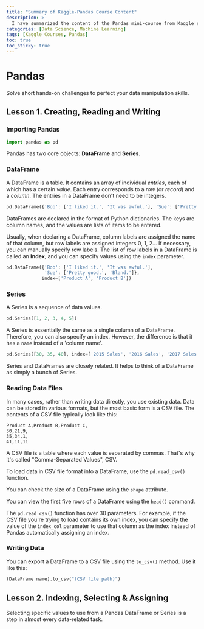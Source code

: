 ```yaml
---
title: "Summary of Kaggle-Pandas Course Content"
description: >-
  I have summarized the content of the Pandas mini-course from Kaggle's open courses.
categories: [Data Science, Machine Learning]
tags: [Kaggle Courses, Pandas]
toc: true
toc_sticky: true
---
```


# Pandas
Solve short hands-on challenges to perfect your data manipulation skills.

## Lesson 1. Creating, Reading and Writing
### Importing Pandas
```python
import pandas as pd
```
Pandas has two core objects: **DataFrame** and **Series**.

### DataFrame
A DataFrame is a table. It contains an array of individual *entries*, each of which has a certain *value*. Each entry corresponds to a *row* (or *record*) and a *column*. The entries in a DataFrame don't need to be integers.
```python
pd.DataFrame({'Bob': ['I liked it.', 'It was awful.'], 'Sue': ['Pretty good.', 'Bland.']})
```
DataFrames are declared in the format of Python dictionaries. The keys are column names, and the values are lists of items to be entered.

Usually, when declaring a DataFrame, column labels are assigned the name of that column, but row labels are assigned integers 0, 1, 2... If necessary, you can manually specify row labels. The list of row labels in a DataFrame is called an **Index**, and you can specify values using the ```index``` parameter.
```python
pd.DataFrame({'Bob': ['I liked it.', 'It was awful.'], 
              'Sue': ['Pretty good.', 'Bland.']},
             index=['Product A', 'Product B'])
```

### Series
A Series is a sequence of data values.
```python
pd.Series([1, 2, 3, 4, 5])
```
A Series is essentially the same as a single column of a DataFrame. Therefore, you can also specify an index. However, the difference is that it has a ```name``` instead of a 'column name'.
```python
pd.Series([30, 35, 40], index=['2015 Sales', '2016 Sales', '2017 Sales'], name='Product A')
```
Series and DataFrames are closely related. It helps to think of a DataFrame as simply a bunch of Series.

### Reading Data Files
In many cases, rather than writing data directly, you use existing data. Data can be stored in various formats, but the most basic form is a CSV file. The contents of a CSV file typically look like this:
```
Product A,Product B,Product C,
30,21,9,
35,34,1,
41,11,11
```
A CSV file is a table where each value is separated by commas. That's why it's called "Comma-Separated Values", CSV.

To load data in CSV file format into a DataFrame, use the ```pd.read_csv()``` function.

You can check the size of a DataFrame using the ```shape``` attribute.

You can view the first five rows of a DataFrame using the ```head()``` command.

The ```pd.read_csv()``` function has over 30 parameters. For example, if the CSV file you're trying to load contains its own index, you can specify the value of the ```index_col``` parameter to use that column as the index instead of Pandas automatically assigning an index.

### Writing Data
You can export a DataFrame to a CSV file using the ```to_csv()``` method. Use it like this:
```python
(DataFrame name).to_csv("(CSV file path)")
```

## Lesson 2. Indexing, Selecting & Assigning
Selecting specific values to use from a Pandas DataFrame or Series is a step in almost every data-related task.